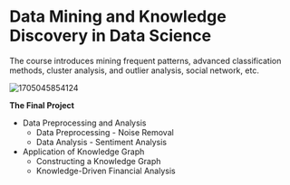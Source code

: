 # Data Mining and Knowledge Discovery in Data Science

The course introduces mining frequent patterns, advanced classification methods, cluster analysis, and outlier analysis, social network, etc. 

![1705045854124](C:\Users\CANDY\AppData\Roaming\Typora\typora-user-images\1705045854124.png)

**The Final Project**

- Data Preprocessing and Analysis
  - Data Preprocessing - Noise Removal
  - Data Analysis - Sentiment Analysis
- Application of Knowledge Graph
  - Constructing a Knowledge Graph
  - Knowledge-Driven Financial Analysis

